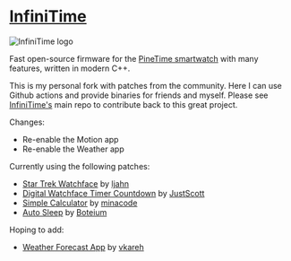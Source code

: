 # [InfiniTime](https://github.com/InfiniTimeOrg/InfiniTime)

![InfiniTime logo](doc/logo/infinitime-logo-small.jpg "InfiniTime Logo")

Fast open-source firmware for the [PineTime smartwatch](https://www.pine64.org/pinetime/) with many features, written in modern C++.

This is my personal fork with patches from the community. Here I can use Github actions and provide binaries for friends and myself. Please see [InfiniTime's](https://github.com/InfiniTimeOrg/InfiniTime) main repo to contribute back to this great project.

Changes:

- Re-enable the Motion app
- Re-enable the Weather app

Currently using the following patches:

- [Star Trek Watchface](https://github.com/InfiniTimeOrg/InfiniTime/pull/1462) by [ljahn](https://github.com/ljahn)
- [Digital Watchface Timer Countdown](https://github.com/InfiniTimeOrg/InfiniTime/pull/1967) by [JustScott](https://github.com/JustScott)
- [Simple Calculator](https://github.com/InfiniTimeOrg/InfiniTime/pull/1483) by [minacode](https://github.com/minacode)
- [Auto Sleep](https://github.com/InfiniTimeOrg/InfiniTime/pull/1461) by [Boteium](https://github.com/Boteium)

Hoping to add:

- [Weather Forecast App](https://github.com/InfiniTimeOrg/InfiniTime/pull/1995) by [vkareh](https://github.com/vkareh)